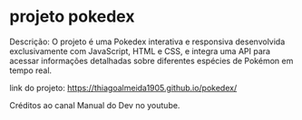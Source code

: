 # projeto pokedex

Descrição:
O projeto é uma Pokedex interativa e responsiva desenvolvida exclusivamente com JavaScript, HTML e CSS, e integra uma API para acessar informações detalhadas sobre diferentes espécies de Pokémon em tempo real.

link do projeto: https://thiagoalmeida1905.github.io/pokedex/

Créditos ao canal Manual do Dev no youtube. 
